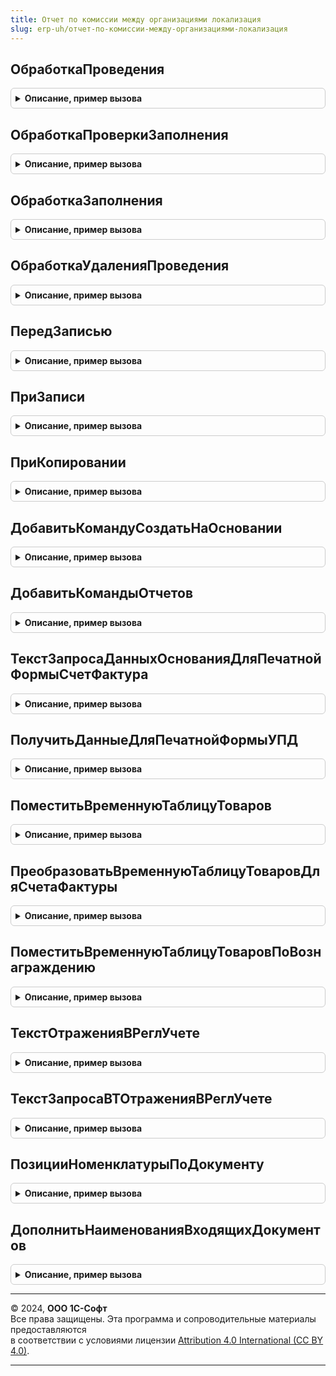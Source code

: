 ```yaml
---
title: Отчет по комиссии между организациями локализация
slug: erp-uh/отчет-по-комиссии-между-организациями-локализация
---
```



## ОбработкаПроведения
<details style="margin: 1em 0; padding: 0.5em; border: 1px solid #ccc; border-radius: 6px;">

<summary style="font-weight: bold; cursor: pointer;">Описание, пример вызова</summary>

```bsl

// Вызывается из соответствующего обработчика документа
//
// Параметры:
//  Объект - ДокументОбъект - Обрабатываемый документ.
//  Отказ - Булево - Признак проведения документа.
//                   Если в теле процедуры-обработчика установить данному параметру значение Истина,
//                   то проведение документа выполнено не будет.
//  РежимПроведения - РежимПроведенияДокумента - В данный параметр передается текущий режим проведения.
//
Процедура ОбработкаПроведения(Объект, Отказ, РежимПроведения) Экспорт
```

Пример вызова
```bsl
ОтчетПоКомиссииМеждуОрганизациямиЛокализация.ОбработкаПроведения(Объект, Отказ, РежимПроведения) 
```
</details>

## ОбработкаПроверкиЗаполнения
<details style="margin: 1em 0; padding: 0.5em; border: 1px solid #ccc; border-radius: 6px;">

<summary style="font-weight: bold; cursor: pointer;">Описание, пример вызова</summary>

```bsl

// Вызывается из соответствующего обработчика документа
//
// Параметры:
//  Объект - ДокументОбъект - Обрабатываемый объект
//  Отказ - Булево - Если в теле процедуры-обработчика установить данному параметру значение Истина,
//                   то будет выполнен отказ от продолжения работы после выполнения проверки заполнения.
//  ПроверяемыеРеквизиты - Массив - Массив путей к реквизитам, для которых будет выполнена проверка заполнения.
//
Процедура ОбработкаПроверкиЗаполнения(Объект, Отказ, ПроверяемыеРеквизиты) Экспорт
```

Пример вызова
```bsl
ОтчетПоКомиссииМеждуОрганизациямиЛокализация.ОбработкаПроверкиЗаполнения(Объект, Отказ, ПроверяемыеРеквизиты) 
```
</details>

## ОбработкаЗаполнения
<details style="margin: 1em 0; padding: 0.5em; border: 1px solid #ccc; border-radius: 6px;">

<summary style="font-weight: bold; cursor: pointer;">Описание, пример вызова</summary>

```bsl

// Вызывается из соответствующего обработчика документа
//
// Параметры:
//  Объект - ДокументОбъект - Обрабатываемый объект.
//  ДанныеЗаполнения - Произвольный - Значение, которое используется как основание для заполнения.
//  СтандартнаяОбработка - Булево - В данный параметр передается признак выполнения стандартной (системной) обработки события.
//
Процедура ОбработкаЗаполнения(Объект, ДанныеЗаполнения, СтандартнаяОбработка) Экспорт
```

Пример вызова
```bsl
ОтчетПоКомиссииМеждуОрганизациямиЛокализация.ОбработкаЗаполнения(Объект, ДанныеЗаполнения, СтандартнаяОбработка) 
```
</details>

## ОбработкаУдаленияПроведения
<details style="margin: 1em 0; padding: 0.5em; border: 1px solid #ccc; border-radius: 6px;">

<summary style="font-weight: bold; cursor: pointer;">Описание, пример вызова</summary>

```bsl

// Вызывается из соответствующего обработчика документа
//
// Параметры:
//  Объект - ДокументОбъект - Обрабатываемый объект
//  Отказ - Булево - Признак отказа от записи.
//                   Если в теле процедуры-обработчика установить данному параметру значение Истина,
//                   то запись выполнена не будет и будет вызвано исключение.
//
Процедура ОбработкаУдаленияПроведения(Объект, Отказ) Экспорт
```

Пример вызова
```bsl
ОтчетПоКомиссииМеждуОрганизациямиЛокализация.ОбработкаУдаленияПроведения(Объект, Отказ) 
```
</details>

## ПередЗаписью
<details style="margin: 1em 0; padding: 0.5em; border: 1px solid #ccc; border-radius: 6px;">

<summary style="font-weight: bold; cursor: pointer;">Описание, пример вызова</summary>

```bsl

// Вызывается из соответствующего обработчика документа
//
// Параметры:
//  Объект - ДокументОбъект - Обрабатываемый объект
//  Отказ - Булево - Признак отказа от записи.
//                   Если в теле процедуры-обработчика установить данному параметру значение Истина,
//                   то запись выполнена не будет и будет вызвано исключение.
//  РежимЗаписи - РежимЗаписиДокумента - В параметр передается текущий режим записи документа. Позволяет определить в теле процедуры режим записи.
//  РежимПроведения - РежимПроведенияДокумента - В данный параметр передается текущий режим проведения.
//
Процедура ПередЗаписью(Объект, Отказ, РежимЗаписи, РежимПроведения) Экспорт
```

Пример вызова
```bsl
ОтчетПоКомиссииМеждуОрганизациямиЛокализация.ПередЗаписью(Объект, Отказ, РежимЗаписи, РежимПроведения) 
```
</details>

## ПриЗаписи
<details style="margin: 1em 0; padding: 0.5em; border: 1px solid #ccc; border-radius: 6px;">

<summary style="font-weight: bold; cursor: pointer;">Описание, пример вызова</summary>

```bsl

// Вызывается из соответствующего обработчика документа
//
// Параметры:
//  Объект - ДокументОбъект - Обрабатываемый объект
//  Отказ - Булево - Признак отказа от записи.
//                   Если в теле процедуры-обработчика установить данному параметру значение Истина, то запись выполнена не будет и будет вызвано исключение.
//
Процедура ПриЗаписи(Объект, Отказ) Экспорт
```

Пример вызова
```bsl
ОтчетПоКомиссииМеждуОрганизациямиЛокализация.ПриЗаписи(Объект, Отказ) 
```
</details>

## ПриКопировании
<details style="margin: 1em 0; padding: 0.5em; border: 1px solid #ccc; border-radius: 6px;">

<summary style="font-weight: bold; cursor: pointer;">Описание, пример вызова</summary>

```bsl

// Вызывается из соответствующего обработчика документа
//
// Параметры:
//  Объект - ДокументОбъект - Обрабатываемый объект
//  ОбъектКопирования - ДокументОбъект - Исходный документ, который является источником копирования.
//
Процедура ПриКопировании(Объект, ОбъектКопирования) Экспорт
```

Пример вызова
```bsl
ОтчетПоКомиссииМеждуОрганизациямиЛокализация.ПриКопировании(Объект, ОбъектКопирования) 
```
</details>

## ДобавитьКомандуСоздатьНаОсновании
<details style="margin: 1em 0; padding: 0.5em; border: 1px solid #ccc; border-radius: 6px;">

<summary style="font-weight: bold; cursor: pointer;">Описание, пример вызова</summary>

```bsl

// Добавляет команду создания документа "Авансовый отчет".
//
// Параметры:
//  КомандыСозданияНаОсновании - см. СозданиеНаОснованииПереопределяемый.ПередДобавлениемКомандСозданияНаОсновании.КомандыСозданияНаОсновании
//
Процедура ДобавитьКомандуСоздатьНаОсновании(КомандыСозданияНаОсновании) Экспорт
```

Пример вызова
```bsl
ОтчетПоКомиссииМеждуОрганизациямиЛокализация.ДобавитьКомандуСоздатьНаОсновании(КомандыСозданияНаОсновании) 
```
</details>

## ДобавитьКомандыОтчетов
<details style="margin: 1em 0; padding: 0.5em; border: 1px solid #ccc; border-radius: 6px;">

<summary style="font-weight: bold; cursor: pointer;">Описание, пример вызова</summary>

```bsl

// Определяет список команд отчетов.
//
// Параметры:
//   КомандыОтчетов - См. ВариантыОтчетовПереопределяемый.ПередДобавлениемКомандОтчетов.КомандыОтчетов
//   Параметры - См. ВариантыОтчетовПереопределяемый.ПередДобавлениемКомандОтчетов.Параметры
//
Процедура ДобавитьКомандыОтчетов(КомандыОтчетов, Параметры) Экспорт
```

Пример вызова
```bsl
ОтчетПоКомиссииМеждуОрганизациямиЛокализация.ДобавитьКомандыОтчетов(КомандыОтчетов, Параметры) 
```
</details>

## ТекстЗапросаДанныхОснованияДляПечатнойФормыСчетФактура
<details style="margin: 1em 0; padding: 0.5em; border: 1px solid #ccc; border-radius: 6px;">

<summary style="font-weight: bold; cursor: pointer;">Описание, пример вызова</summary>

```bsl

//++ Локализация

// Формирует текст запроса для получения данных основания при печати Счет-фактуры.
//
// Возвращаемое значение:
//	Строка - сформированный текст запроса.
//
Функция ТекстЗапросаДанныхОснованияДляПечатнойФормыСчетФактура() Экспорт
```

Пример вызова
```bsl
Результат = ОтчетПоКомиссииМеждуОрганизациямиЛокализация.ТекстЗапросаДанныхОснованияДляПечатнойФормыСчетФактура() 
```
</details>

## ПолучитьДанныеДляПечатнойФормыУПД
<details style="margin: 1em 0; padding: 0.5em; border: 1px solid #ccc; border-radius: 6px;">

<summary style="font-weight: bold; cursor: pointer;">Описание, пример вызова</summary>

```bsl

// Возвращает данные для формирования печатной формы УПД
//
// Параметры:
//	ПараметрыПечати - Структура
//	МассивОбъектов - Массив из ДокументСсылка.ОтчетПоКомиссииМеждуОрганизациями - ссылки на документы, по которым
//																					необходимо получить данные.
//
// Возвращаемое значение:
//	Структура - коллекция данных, используемая при печати УПД, содержащая следующие свойства:
//		* РезультатПоШапке - РезультатЗапроса - общие данные накладной.
//		* РезультатПоТабличнойЧасти - РезультатЗапроса - данные табличной части накладной.
//
Функция ПолучитьДанныеДляПечатнойФормыУПД(ПараметрыПечати, МассивОбъектов) Экспорт
```

Пример вызова
```bsl
Результат = ОтчетПоКомиссииМеждуОрганизациямиЛокализация.ПолучитьДанныеДляПечатнойФормыУПД(ПараметрыПечати, МассивОбъектов) 
```
</details>

## ПоместитьВременнуюТаблицуТоваров
<details style="margin: 1em 0; padding: 0.5em; border: 1px solid #ccc; border-radius: 6px;">

<summary style="font-weight: bold; cursor: pointer;">Описание, пример вызова</summary>

```bsl

// Формирует временную таблицу, содержащую табличную часть по таблице данных документов.
//
// Параметры:
//	МенеджерВременныхТаблиц - МенеджерВременныхТаблиц - Менеджер временных таблиц, содержащий таблицу ТаблицаДанныхДокументов с полями:
//		Ссылка.
//
//	ПараметрыЗаполнения - Структура - структура, возвращаемая функцией ПродажиСервер.ПараметрыЗаполненияВременнойТаблицыТоваров.
//
Процедура ПоместитьВременнуюТаблицуТоваров(МенеджерВременныхТаблиц, ПараметрыЗаполнения = Неопределено) Экспорт
```

Пример вызова
```bsl
ОтчетПоКомиссииМеждуОрганизациямиЛокализация.ПоместитьВременнуюТаблицуТоваров(МенеджерВременныхТаблиц, ПараметрыЗаполнения);
```
</details>

## ПреобразоватьВременнуюТаблицуТоваровДляСчетаФактуры
<details style="margin: 1em 0; padding: 0.5em; border: 1px solid #ccc; border-radius: 6px;">

<summary style="font-weight: bold; cursor: pointer;">Описание, пример вызова</summary>

```bsl

// Преобразует временную таблицу товаров, созданную функцией ПоместитьВременнуюТаблицуТоваров()
// к виду, используемому при печати счетов-фактуры.
// Дополняет таблицу услугой по вознаграждению.
// После преобразования исходная временная таблица уничтожается.
//
// Параметры:
//	МенеджерВременныхТаблиц - МенеджерВременныхТаблиц - Менеджер временных таблиц, содержащий таблицу ТаблицаТоваров.
//
Процедура ПреобразоватьВременнуюТаблицуТоваровДляСчетаФактуры(МенеджерВременныхТаблиц) Экспорт
```

Пример вызова
```bsl
ОтчетПоКомиссииМеждуОрганизациямиЛокализация.ПреобразоватьВременнуюТаблицуТоваровДляСчетаФактуры(МенеджерВременныхТаблиц) 
```
</details>

## ПоместитьВременнуюТаблицуТоваровПоВознаграждению
<details style="margin: 1em 0; padding: 0.5em; border: 1px solid #ccc; border-radius: 6px;">

<summary style="font-weight: bold; cursor: pointer;">Описание, пример вызова</summary>

```bsl

// Формирует временную таблицу, содержащую данные услуги по вознаграждению.
//
// Параметры:
//	МенеджерВременныхТаблиц - МенеджерВременныхТаблиц - Менеджер временных таблиц, содержащий таблицу ТаблицаДанныхДокументов с полями:
//		Ссылка.
//
//	ПараметрыЗаполнения - Структура - структура, возвращаемая функцией ПродажиСервер.ПараметрыЗаполненияВременнойТаблицыТоваров.
//
Процедура ПоместитьВременнуюТаблицуТоваровПоВознаграждению(МенеджерВременныхТаблиц, ПараметрыЗаполнения = Неопределено) Экспорт
```

Пример вызова
```bsl
ОтчетПоКомиссииМеждуОрганизациямиЛокализация.ПоместитьВременнуюТаблицуТоваровПоВознаграждению(МенеджерВременныхТаблиц, ПараметрыЗаполнения);
```
</details>

## ТекстОтраженияВРеглУчете
<details style="margin: 1em 0; padding: 0.5em; border: 1px solid #ccc; border-radius: 6px;">

<summary style="font-weight: bold; cursor: pointer;">Описание, пример вызова</summary>

```bsl

// Функция возвращает текст запроса для отражения документа в регламентированном учете.
//
// Возвращаемое значение:
//	Строка - Текст запроса
//
Функция ТекстОтраженияВРеглУчете() Экспорт
```

Пример вызова
```bsl
Результат = ОтчетПоКомиссииМеждуОрганизациямиЛокализация.ТекстОтраженияВРеглУчете() 
```
</details>

## ТекстЗапросаВТОтраженияВРеглУчете
<details style="margin: 1em 0; padding: 0.5em; border: 1px solid #ccc; border-radius: 6px;">

<summary style="font-weight: bold; cursor: pointer;">Описание, пример вызова</summary>

```bsl

// Функция возвращает текст запроса дополнительных временных таблиц,
// необходимых для отражения в регламентированном учете
//
// Возвращаемое значение:
//   Строка - сформированный текст запроса.
//
Функция ТекстЗапросаВТОтраженияВРеглУчете() Экспорт
```

Пример вызова
```bsl
Результат = ОтчетПоКомиссииМеждуОрганизациямиЛокализация.ТекстЗапросаВТОтраженияВРеглУчете() 
```
</details>

## ПозицииНоменклатурыПоДокументу
<details style="margin: 1em 0; padding: 0.5em; border: 1px solid #ccc; border-radius: 6px;">

<summary style="font-weight: bold; cursor: pointer;">Описание, пример вызова</summary>

```bsl

// Возвращает таблицу товаров для заполнения позиций строк в параметрах чека
//
// Параметры:
// 	ДокументСсылка - ДокументСсылка - Документ для получения товарных позиций
// Возвращаемое значение:
// 	ТаблицаЗначений - Таблицу с товарными позициями с количественными и суммовыми показателями
Функция ПозицииНоменклатурыПоДокументу(ДокументСсылка) Экспорт
```

Пример вызова
```bsl
Результат = ОтчетПоКомиссииМеждуОрганизациямиЛокализация.ПозицииНоменклатурыПоДокументу(ДокументСсылка) 
```
</details>

## ДополнитьНаименованияВходящихДокументов
<details style="margin: 1em 0; padding: 0.5em; border: 1px solid #ccc; border-radius: 6px;">

<summary style="font-weight: bold; cursor: pointer;">Описание, пример вызова</summary>

```bsl
//-- Локализация

// Заполняет массив допустимых наименований входящих документов.
//
// Параметры:
//  МассивНаименований	 - Массив - массив наименования входящих документов.
//
Процедура ДополнитьНаименованияВходящихДокументов(МассивНаименований) Экспорт
```

Пример вызова
```bsl
ОтчетПоКомиссииМеждуОрганизациямиЛокализация.ДополнитьНаименованияВходящихДокументов(МассивНаименований) 
```
</details>

---

© 2024, **ООО 1С-Софт**  
Все права защищены. Эта программа и сопроводительные материалы предоставляются  
в соответствии с условиями лицензии [Attribution 4.0 International (CC BY 4.0)](https://creativecommons.org/licenses/by/4.0/legalcode).

---
